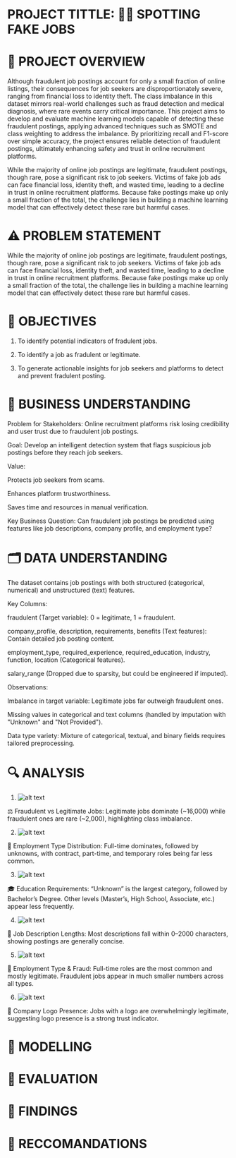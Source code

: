 #  PROJECT TITTLE: 🕵️‍♀️ SPOTTING FAKE JOBS

# 📝 PROJECT OVERVIEW

Although fraudulent job postings account for only a small fraction of online listings, their consequences for job seekers are disproportionately severe, ranging from financial loss to identity theft. The class imbalance in this dataset mirrors real-world challenges such as fraud detection and medical diagnosis, where rare events carry critical importance. This project aims to develop and evaluate machine learning models capable of detecting these fraudulent postings, applying advanced techniques such as SMOTE and class weighting to address the imbalance. By prioritizing recall and F1-score over simple accuracy, the project ensures reliable detection of fraudulent postings, ultimately enhancing safety and trust in online recruitment platforms.

While the majority of online job postings are legitimate, fraudulent postings, though rare, pose a significant risk to job seekers. Victims of fake job ads can face financial loss, identity theft, and wasted time, leading to a decline in trust in online recruitment platforms. Because fake postings make up only a small fraction of the total, the challenge lies in building a machine learning model that can effectively detect these rare but harmful cases.


# ⚠️ PROBLEM STATEMENT

While the majority of online job postings are legitimate, fraudulent postings, though rare, pose a significant risk to job seekers. Victims of fake job ads can face financial loss, identity theft, and wasted time, leading to a decline in trust in online recruitment platforms. Because fake postings make up only a small fraction of the total, the challenge lies in building a machine learning model that can effectively detect these rare but harmful cases.

# 🎯 OBJECTIVES

1. To identify potential indicators of fradulent jobs.

2. To identify a job as fradulent or legitimate.

3. To generate actionable insights for job seekers and platforms to detect and prevent fradulent posting.

# 💼 BUSINESS UNDERSTANDING

Problem for Stakeholders: Online recruitment platforms risk losing credibility and user trust due to fraudulent job postings.

Goal: Develop an intelligent detection system that flags suspicious job postings before they reach job seekers.

Value:

Protects job seekers from scams.

Enhances platform trustworthiness.

Saves time and resources in manual verification.

Key Business Question: Can fraudulent job postings be predicted using features like job descriptions, company profile, and employment type?


# 🗂️ DATA UNDERSTANDING

The dataset contains job postings with both structured (categorical, numerical) and unstructured (text) features.

Key Columns:

fraudulent (Target variable): 0 = legitimate, 1 = fraudulent.

company_profile, description, requirements, benefits (Text features): Contain detailed job posting content.

employment_type, required_experience, required_education, industry, function, location (Categorical features).

salary_range (Dropped due to sparsity, but could be engineered if imputed).

Observations:

Imbalance in target variable: Legitimate jobs far outweigh fraudulent ones.

Missing values in categorical and text columns (handled by imputation with "Unknown" and "Not Provided").

Data type variety: Mixture of categorical, textual, and binary fields requires tailored preprocessing.

# 🔍 ANALYSIS

1. ![alt text](Images/image.png)

⚖️ Fraudulent vs Legitimate Jobs: Legitimate jobs dominate (~16,000) while fraudulent ones are rare (~2,000), highlighting class imbalance.



2. ![alt text](Images/image-1.png)

📌 Employment Type Distribution: Full-time dominates, followed by unknowns, with contract, part-time, and temporary roles being far less common.



3. ![alt text](Images/image-2.png)

🎓 Education Requirements: “Unknown” is the largest category, followed by Bachelor’s Degree. Other levels (Master’s, High School, Associate, etc.) appear less frequently.



4. ![alt text](Images/image-3.png)

📝 Job Description Lengths: Most descriptions fall within 0–2000 characters, showing postings are generally concise.



5. ![alt text](Images/image-4.png)

💼 Employment Type & Fraud: Full-time roles are the most common and mostly legitimate. Fraudulent jobs appear in much smaller numbers across all types.



6. ![alt text](Images/image-5.png)

🏢 Company Logo Presence: Jobs with a logo are overwhelmingly legitimate, suggesting logo presence is a strong trust indicator.



# 🤖 MODELLING 

# 🧪 EVALUATION

# 📢 FINDINGS 

# 🚀 RECCOMANDATIONS
